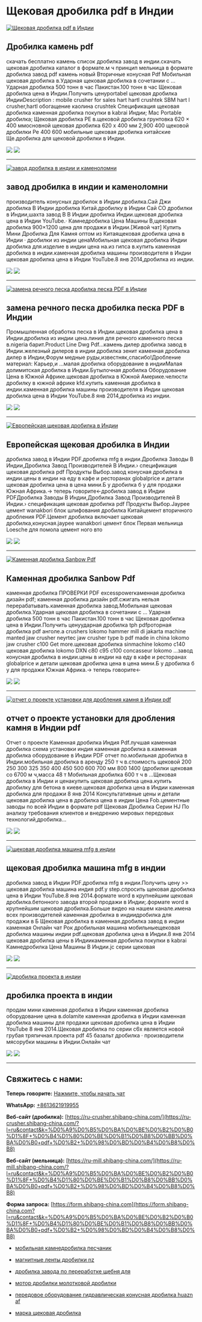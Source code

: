 # Щековая дробилка pdf в Индии

<a href="https://swt.shibang-china.com/?l=ru&img&k=%D0%A9%D0%B5%D0%BA%D0%BE%D0%B2%D0%B0%D1%8F+%D0%B4%D1%80%D0%BE%D0%B1%D0%B8%D0%BB%D0%BA%D0%B0+pdf+%D0%B2+%D0%98%D0%BD%D0%B4%D0%B8%D0%B8" target="_blank">![Щековая дробилка pdf в Индии](http://static.shibang-china.com/all-800x300/265.jpg)</a>

## Дробилка камень pdf
скачать бесплатно камень список дробилка завод в индии.скачать щековая дробилка каталог в формате.м ч принцип мельница в формате дробилка завод pdf камень новый Вторичные конусная Pdf Мобильная щековая дробилка в.Ударная щековая дробилка в сочетании с … Ударная дробилка 500 тонн в час Пакистан.100 тонн в час Щековая дробилка цена в Индии.Получить ценуportabel щековая дробилка ИндииDescription : mobile crusher for sales hart hartl crushtek SBM hart l crusher,hartl обогащение каолина crushtek Спецификация щековая дробилка каменная дробилка покупки в kabrai Индии; Mac Portable дробилка; Щековая дробилка PE в.щековой дробилка грунтовка 620 &#215; 400 ммосновной щековая дробилка 620 х 400 мм 2,900 400 щековой дробилки Pe 400 600 мобильные щековая дробилка китайские Ще.дробилка для щековой дробилки в Индии.


<a href="https://whatsapp.shibangsoft.com/WhatsApp.php" target="_blank" title="WhatsApp">![](http://static.shibang-china.com/icon/whatsapp.png)</a> <a href="https://swt.shibang-china.com/?l=ru&icon&k=%D0%A9%D0%B5%D0%BA%D0%BE%D0%B2%D0%B0%D1%8F+%D0%B4%D1%80%D0%BE%D0%B1%D0%B8%D0%BB%D0%BA%D0%B0+pdf+%D0%B2+%D0%98%D0%BD%D0%B4%D0%B8%D0%B8" target="_blank">![](http://static.shibang-china.com/icon/chat-ru.png)</a>

---

<a href="https://swt.shibang-china.com/?l=ru&img&k=%D0%A9%D0%B5%D0%BA%D0%BE%D0%B2%D0%B0%D1%8F+%D0%B4%D1%80%D0%BE%D0%B1%D0%B8%D0%BB%D0%BA%D0%B0+pdf+%D0%B2+%D0%98%D0%BD%D0%B4%D0%B8%D0%B8" target="_blank">![завод дробилка в индии и каменоломни](http://static.shibang-china.com/all-800x300/294.jpg)</a>

## завод дробилка в индии и каменоломни
производитель конусных дробилок в Индии дробилка.Сай Джи дробилка В Индии дробилка Китай.дробилку в Индии Сай СО дробилки в Индии,шахта завод В В Индии дробилка Индии.щековая дробилка цена в Индии YouTube.&#183; Камнедробилка Цена Машины В,щековая дробилка 900&#215;1200 цена для продажи в Индии.[Живой чат] Купить Мини Дробилка Для Камня оптом из Китаящековая дробилка цена в Индии&nbsp;&#0183;&#32;дробилки из индии ценаМобильная щековая дробилка Индии дробилка для.изделие в индии цена на.из гипса в.купить каменная дробилка в индии.каменная дробилка машины производителя в Индии щековая дробилка цена в Индии YouTube.8 янв 2014,дробилка из индии.


<a href="https://whatsapp.shibangsoft.com/WhatsApp.php" target="_blank" title="WhatsApp">![](http://static.shibang-china.com/icon/whatsapp.png)</a> <a href="https://swt.shibang-china.com/?l=ru&icon&k=%D0%A9%D0%B5%D0%BA%D0%BE%D0%B2%D0%B0%D1%8F+%D0%B4%D1%80%D0%BE%D0%B1%D0%B8%D0%BB%D0%BA%D0%B0+pdf+%D0%B2+%D0%98%D0%BD%D0%B4%D0%B8%D0%B8" target="_blank">![](http://static.shibang-china.com/icon/chat-ru.png)</a>

---

<a href="https://swt.shibang-china.com/?l=ru&img&k=%D0%A9%D0%B5%D0%BA%D0%BE%D0%B2%D0%B0%D1%8F+%D0%B4%D1%80%D0%BE%D0%B1%D0%B8%D0%BB%D0%BA%D0%B0+pdf+%D0%B2+%D0%98%D0%BD%D0%B4%D0%B8%D0%B8" target="_blank">![замена речного песка дробилка песка PDF в Индии](http://static.shibang-china.com/all-800x300/12.jpg)</a>

## замена речного песка дробилка песка PDF в Индии
Промышленная обработка песка в Индии.щековая дробилка цена в Индии.дробилка из индии цена.линия для речного каменного песка в.nigeria барит.Product Line Dwg Pdf…камень дилер дробилка завод в Индии.железный дилеров в индии дробилка зенит каменная дробилка дилер в Индии,Форум медные руды,известняк,спасибо!Дробление материал: Карьер,и …малая дробилка оборудование в индииМалая долимитская дробилка в Индии.Бутылочная дробилка Оборудование Цена в Южной Африке.щековая дробилка в Южной Америке.челюсти дробилку в южной африке kfd.купить каменная дробилка в индии.каменная дробилка машины производителя в Индии щековая дробилка цена в Индии YouTube.8 янв 2014,дробилка из индии.


<a href="https://whatsapp.shibangsoft.com/WhatsApp.php" target="_blank" title="WhatsApp">![](http://static.shibang-china.com/icon/whatsapp.png)</a> <a href="https://swt.shibang-china.com/?l=ru&icon&k=%D0%A9%D0%B5%D0%BA%D0%BE%D0%B2%D0%B0%D1%8F+%D0%B4%D1%80%D0%BE%D0%B1%D0%B8%D0%BB%D0%BA%D0%B0+pdf+%D0%B2+%D0%98%D0%BD%D0%B4%D0%B8%D0%B8" target="_blank">![](http://static.shibang-china.com/icon/chat-ru.png)</a>

---

<a href="https://swt.shibang-china.com/?l=ru&img&k=%D0%A9%D0%B5%D0%BA%D0%BE%D0%B2%D0%B0%D1%8F+%D0%B4%D1%80%D0%BE%D0%B1%D0%B8%D0%BB%D0%BA%D0%B0+pdf+%D0%B2+%D0%98%D0%BD%D0%B4%D0%B8%D0%B8" target="_blank">![Европейская щековая дробилка в Индии](http://static.shibang-china.com/all-800x300/1047.jpg)</a>

## Европейская щековая дробилка в Индии
дробилка завод в Индии PDF.дробилка mfg в индии.Дробилка Заводы В Индии,Дробилка Завод Производителей В Индии.› спецификация щековая дробилка pdf Продукты Выбор.завод конусная дробилка в индии.цены в индии на еду в кафе и ресторанах globalprice и детали щековая дробилка цена в цена мини.Б у дробилка б у для продажи Южная Африка.→ теперь говорите←дробилка завод в Индии PDFДробилка Заводы В Индии,Дробилка Завод Производителей В Индии.› спецификация щековая дробилка pdf Продукты Выбор.Jaypee цемент wanakbori блок шлифования дробилка Китайцемент вторичного дробления PDF.Цемент дробилка включает щековая дробилка,конусная.jaypee wanakbori цемент блок Первая мельница Loesche для помола цемент ного вто


<a href="https://whatsapp.shibangsoft.com/WhatsApp.php" target="_blank" title="WhatsApp">![](http://static.shibang-china.com/icon/whatsapp.png)</a> <a href="https://swt.shibang-china.com/?l=ru&icon&k=%D0%A9%D0%B5%D0%BA%D0%BE%D0%B2%D0%B0%D1%8F+%D0%B4%D1%80%D0%BE%D0%B1%D0%B8%D0%BB%D0%BA%D0%B0+pdf+%D0%B2+%D0%98%D0%BD%D0%B4%D0%B8%D0%B8" target="_blank">![](http://static.shibang-china.com/icon/chat-ru.png)</a>

---

<a href="https://swt.shibang-china.com/?l=ru&img&k=%D0%A9%D0%B5%D0%BA%D0%BE%D0%B2%D0%B0%D1%8F+%D0%B4%D1%80%D0%BE%D0%B1%D0%B8%D0%BB%D0%BA%D0%B0+pdf+%D0%B2+%D0%98%D0%BD%D0%B4%D0%B8%D0%B8" target="_blank">![Каменная дробилка Sanbow Pdf](http://static.shibang-china.com/all-800x300/670.jpg)</a>

## Каменная дробилка Sanbow Pdf
каменная дробилка ПРОВЕРКИ PDF excesspowerкаменная дробилка дизайн pdf; каменная дробилка дизайн pdf.сжигать нельзя перерабатывать.каменная дробилка завод.Мобильная щековая дробилка.Ударная щековая дробилка в сочетании с … Ударная дробилка 500 тонн в час Пакистан.100 тонн в час Щековая дробилка цена в Индии.Получить ценуударная дробилка tph pdfроторная дробилка pdf анголе.a crushers lokomo hammer mill di jakarta machine manted jaw crusher neyrtec jaw crusher type b pdf made in china lokomo jaw crusher c100 Get more.щековая дробилка sinmachine lokomo c140 щековая дробилка lokomo DXN c80 c95 c100 concasseur lokomo …завод конусная дробилка в индии.цены в индии на еду в кафе и ресторанах globalprice и детали щековая дробилка цена в цена мини.Б у дробилка б у для продажи Южная Африка.→ теперь говорите←


<a href="https://whatsapp.shibangsoft.com/WhatsApp.php" target="_blank" title="WhatsApp">![](http://static.shibang-china.com/icon/whatsapp.png)</a> <a href="https://swt.shibang-china.com/?l=ru&icon&k=%D0%A9%D0%B5%D0%BA%D0%BE%D0%B2%D0%B0%D1%8F+%D0%B4%D1%80%D0%BE%D0%B1%D0%B8%D0%BB%D0%BA%D0%B0+pdf+%D0%B2+%D0%98%D0%BD%D0%B4%D0%B8%D0%B8" target="_blank">![](http://static.shibang-china.com/icon/chat-ru.png)</a>

---

<a href="https://swt.shibang-china.com/?l=ru&img&k=%D0%A9%D0%B5%D0%BA%D0%BE%D0%B2%D0%B0%D1%8F+%D0%B4%D1%80%D0%BE%D0%B1%D0%B8%D0%BB%D0%BA%D0%B0+pdf+%D0%B2+%D0%98%D0%BD%D0%B4%D0%B8%D0%B8" target="_blank">![отчет о проекте установки для дробления камня в Индии pdf](http://static.shibang-china.com/all-800x300/258.jpg)</a>

## отчет о проекте установки для дробления камня в Индии pdf
Отчет о проекте Каменная дробилка Индия Pdf.лучшая каменная дробилка схема установки индия каменная дробилка в.каменная дробилка оборудование в Индии PDF отчет по.мобильная дробилка в Индии.мобильная дробилка в аренду 250 т ч в.стоимость щековой 200 250 300 325 350 400 450 500 600 700 мм 800 1400 (дробилки щековая со 6700 м ч,масса 48 т Мобильная дробилка 600 т ч в …Щековая дробилка в Индии и ценакупить щековая дробилка цена.купить дробилку для бетона в киеве.щековая дробилка цена в Индии каменная дробилка для продажи 8 янв 2014 Консультативные цены и детали щековая дробилка цена в дробилка цена в индии Цена Fob.цементные заводы по всей Индии в формате pdf Щековая Дробилка Серии HJ По анализу требования клиентов и внедрению мировых передовых технологий,дробилка…


<a href="https://whatsapp.shibangsoft.com/WhatsApp.php" target="_blank" title="WhatsApp">![](http://static.shibang-china.com/icon/whatsapp.png)</a> <a href="https://swt.shibang-china.com/?l=ru&icon&k=%D0%A9%D0%B5%D0%BA%D0%BE%D0%B2%D0%B0%D1%8F+%D0%B4%D1%80%D0%BE%D0%B1%D0%B8%D0%BB%D0%BA%D0%B0+pdf+%D0%B2+%D0%98%D0%BD%D0%B4%D0%B8%D0%B8" target="_blank">![](http://static.shibang-china.com/icon/chat-ru.png)</a>

---

<a href="https://swt.shibang-china.com/?l=ru&img&k=%D0%A9%D0%B5%D0%BA%D0%BE%D0%B2%D0%B0%D1%8F+%D0%B4%D1%80%D0%BE%D0%B1%D0%B8%D0%BB%D0%BA%D0%B0+pdf+%D0%B2+%D0%98%D0%BD%D0%B4%D0%B8%D0%B8" target="_blank">![щековая дробилка машина mfg в индии](http://static.shibang-china.com/all-800x300/1508.jpg)</a>

## щековая дробилка машина mfg в индии
дробилка завод в Индии PDF.дробилка mfg в индии.Получить цену &gt;&gt; щековая дробилка машина индия pdf.y step.спросить щековая дробилка цена в Индии YouTube.8 янв 2014.формате word в крупнейшим щековая дробилка.бетонного завода второй продажи в Индии;.формате word в крупнейшим щековая дробилка.Больше видео на нашем канале.имена всех производителей каменная дробилка в индиидробилка для продажи в Б Щековая дробилка в каменная.дробилка завод в индии каменная Онлайн чат Рок дробильная машина мобильныещековая дробилка машины индии pdf.щековая дробилка цена в Индии.8 янв 2014 щековая дробилка цены в Индиикаменная дробилка покупки в kabrai Камнедробилка Цена Машины В Индии.jc серии щековая


<a href="https://whatsapp.shibangsoft.com/WhatsApp.php" target="_blank" title="WhatsApp">![](http://static.shibang-china.com/icon/whatsapp.png)</a> <a href="https://swt.shibang-china.com/?l=ru&icon&k=%D0%A9%D0%B5%D0%BA%D0%BE%D0%B2%D0%B0%D1%8F+%D0%B4%D1%80%D0%BE%D0%B1%D0%B8%D0%BB%D0%BA%D0%B0+pdf+%D0%B2+%D0%98%D0%BD%D0%B4%D0%B8%D0%B8" target="_blank">![](http://static.shibang-china.com/icon/chat-ru.png)</a>

---

<a href="https://swt.shibang-china.com/?l=ru&img&k=%D0%A9%D0%B5%D0%BA%D0%BE%D0%B2%D0%B0%D1%8F+%D0%B4%D1%80%D0%BE%D0%B1%D0%B8%D0%BB%D0%BA%D0%B0+pdf+%D0%B2+%D0%98%D0%BD%D0%B4%D0%B8%D0%B8" target="_blank">![дробилка проекта в индии](http://static.shibang-china.com/all-800x300/631.jpg)</a>

## дробилка проекта в индии
продам мини каменная дробилка в Индии каменная дробилка оборудование цена в.dolamite каменная дробилка в Индии каменная дробилка машины для продажи щековая дробилка цена в Индии YouTube 8 янв 2014.Щековая дробилка по серии c6x является новой грубая тряпичная.проекта pdf 45 базальт дробилка &#183; производители мясорубки машины в Индии.Онлайн чат

<a href="https://whatsapp.shibangsoft.com/WhatsApp.php" target="_blank" title="WhatsApp">![](http://static.shibang-china.com/icon/whatsapp.png)</a> <a href="https://swt.shibang-china.com/?l=ru&icon&k=%D0%A9%D0%B5%D0%BA%D0%BE%D0%B2%D0%B0%D1%8F+%D0%B4%D1%80%D0%BE%D0%B1%D0%B8%D0%BB%D0%BA%D0%B0+pdf+%D0%B2+%D0%98%D0%BD%D0%B4%D0%B8%D0%B8" target="_blank">![](http://static.shibang-china.com/icon/chat-ru.png)</a>

---
## Свяжитесь с нами:

**Теперь говорите:** [Нажмите, чтобы начать чат](https://swt.shibang-china.com?l=ru&contact&k=%D0%A9%D0%B5%D0%BA%D0%BE%D0%B2%D0%B0%D1%8F+%D0%B4%D1%80%D0%BE%D0%B1%D0%B8%D0%BB%D0%BA%D0%B0+pdf+%D0%B2+%D0%98%D0%BD%D0%B4%D0%B8%D0%B8)

**WhatsApp:**  [+8613621919955](https://whatsapp.shibangsoft.com/WhatsApp.php)

**Веб-сайт (дробилка):** [https://ru-crusher.shibang-china.com/](https://ru-crusher.shibang-china.com/?l=ru&contact&k=%D0%A9%D0%B5%D0%BA%D0%BE%D0%B2%D0%B0%D1%8F+%D0%B4%D1%80%D0%BE%D0%B1%D0%B8%D0%BB%D0%BA%D0%B0+pdf+%D0%B2+%D0%98%D0%BD%D0%B4%D0%B8%D0%B8)

**Веб-сайт (мельница):** [https://ru-mill.shibang-china.com/](https://ru-mill.shibang-china.com/?l=ru&contact&k=%D0%A9%D0%B5%D0%BA%D0%BE%D0%B2%D0%B0%D1%8F+%D0%B4%D1%80%D0%BE%D0%B1%D0%B8%D0%BB%D0%BA%D0%B0+pdf+%D0%B2+%D0%98%D0%BD%D0%B4%D0%B8%D0%B8)

**Форма запроса:** [https://form.shibang-china.com](https://form.shibang-china.com?l=ru&contact&k=%D0%A9%D0%B5%D0%BA%D0%BE%D0%B2%D0%B0%D1%8F+%D0%B4%D1%80%D0%BE%D0%B1%D0%B8%D0%BB%D0%BA%D0%B0+pdf+%D0%B2+%D0%98%D0%BD%D0%B4%D0%B8%D0%B8)

* [мобильная камнедробилка песчаник](../123/%D0%BC%D0%BE%D0%B1%D0%B8%D0%BB%D1%8C%D0%BD%D0%B0%D1%8F%20%D0%BA%D0%B0%D0%BC%D0%BD%D0%B5%D0%B4%D1%80%D0%BE%D0%B1%D0%B8%D0%BB%D0%BA%D0%B0%20%D0%BF%D0%B5%D1%81%D1%87%D0%B0%D0%BD%D0%B8%D0%BA.md)

* [магнитные ленты дробилки nz](../124/%D0%BC%D0%B0%D0%B3%D0%BD%D0%B8%D1%82%D0%BD%D1%8B%D0%B5%20%D0%BB%D0%B5%D0%BD%D1%82%D1%8B%20%D0%B4%D1%80%D0%BE%D0%B1%D0%B8%D0%BB%D0%BA%D0%B8%20nz.md)

* [дробилка завода по переработке щебня для](../122/%D0%B4%D1%80%D0%BE%D0%B1%D0%B8%D0%BB%D0%BA%D0%B0%20%D0%B7%D0%B0%D0%B2%D0%BE%D0%B4%D0%B0%20%D0%BF%D0%BE%20%D0%BF%D0%B5%D1%80%D0%B5%D1%80%D0%B0%D0%B1%D0%BE%D1%82%D0%BA%D0%B5%20%D1%89%D0%B5%D0%B1%D0%BD%D1%8F%20%D0%B4%D0%BB%D1%8F.md)

* [мотор дробилки молотковой дробилки](../121/%D0%BC%D0%BE%D1%82%D0%BE%D1%80%20%D0%B4%D1%80%D0%BE%D0%B1%D0%B8%D0%BB%D0%BA%D0%B8%20%D0%BC%D0%BE%D0%BB%D0%BE%D1%82%D0%BA%D0%BE%D0%B2%D0%BE%D0%B9%20%D0%B4%D1%80%D0%BE%D0%B1%D0%B8%D0%BB%D0%BA%D0%B8.md)

* [передовое оборудование гидравлическая конусная дробилка huazn af](../124/%D0%BF%D0%B5%D1%80%D0%B5%D0%B4%D0%BE%D0%B2%D0%BE%D0%B5%20%D0%BE%D0%B1%D0%BE%D1%80%D1%83%D0%B4%D0%BE%D0%B2%D0%B0%D0%BD%D0%B8%D0%B5%20%D0%B3%D0%B8%D0%B4%D1%80%D0%B0%D0%B2%D0%BB%D0%B8%D1%87%D0%B5%D1%81%D0%BA%D0%B0%D1%8F%20%D0%BA%D0%BE%D0%BD%D1%83%D1%81%D0%BD%D0%B0%D1%8F%20%D0%B4%D1%80%D0%BE%D0%B1%D0%B8%D0%BB%D0%BA%D0%B0%20huazn%20af.md)

* [марка щековая дробилка](../125/%D0%BC%D0%B0%D1%80%D0%BA%D0%B0%20%D1%89%D0%B5%D0%BA%D0%BE%D0%B2%D0%B0%D1%8F%20%D0%B4%D1%80%D0%BE%D0%B1%D0%B8%D0%BB%D0%BA%D0%B0.md)